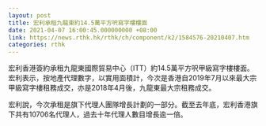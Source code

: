 ```yaml
---
layout: post
title: 宏利承租九龍東約14.5萬平方呎寫字樓樓面
date: 2021-04-07 16:00:45.000000000 +08:00
link: https://news.rthk.hk/rthk/ch/component/k2/1584576-20210407.htm
categories: rthk
---
```


宏利香港簽約承租九龍東國際貿易中心（ITT）約14.5萬平方呎甲級寫字樓樓面。宏利表示，按地產代理數字，以實用面積計，今次是香港自2019年7月以來最大宗甲級寫字樓租務成交，亦是2018年4月後，九龍東最大宗租務成交。

宏利說，今次承租是旗下代理人團隊增長計劃的一部分。截至去年底，宏利香港旗下共有10706名代理人，過去十年代理人數目增長逾一倍。
